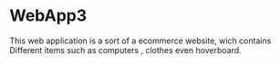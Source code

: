 # WebApp3
This web application is a sort of a ecommerce website, wich contains Different items such as computers , clothes even hoverboard. 
